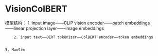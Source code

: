 # VisionColBERT
模型结构：
        1. input image——CLIP vision encoder——patch embeddings——linear projection layer——image embeddings

        2. input text——BERT tokenizer——ColBERT encoder——token embeddings

        
    3. MaxSim